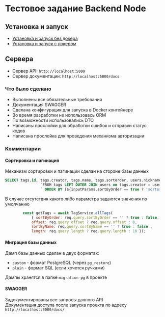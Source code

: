# Тестовое задание Backend Node

## Установка и запуск

* [Установка и запуск без докера](https://github.com/ruhose73/test-backend/blob/main/docs/CLEAR.MD)
* [Установка и запуск с докером](https://github.com/ruhose73/test-backend/blob/main/docs/DOCKER.MD)

## Сервера

* Сервер API: ```http://localhost:5000```
* Сервер документации: ```http://localhost:5000/docs```

### Что было сделано

* Выполнены все обязательные требования
* Документация SWAGGER
* Сделана конфигурация для запуска в Docker контейнере
* Во время разработки не использовась ORM
* По возможности использовались DTO
* Написаны прослойки для обработки ошибок и отправки статус кодов
* Написана прослойка для проведения механизма авторизации

### Комментарии

#### Сортировка и пагинация

Механизм сортировки и пагинации сделан на стороне базы данных

```sql
SELECT tags.id, tags.creator, tags.name, tags.sortorder, users.nickname, users.uid ` +
                `FROM tags LEFT OUTER JOIN users on tags.creator = users.uid` +
                ` ORDER BY (${inputParams.sortByOrder == true ? 'sortorder' : inputParams.sortByName == true ? 'name' : 'id'}) LIMIT $1 OFFSET $2
```

В случае отсутствия какого либо параметра задаются значения по умолчанию

```js
        const getTags = await TagService.allTags(
            { sortByOrder: req.query.sortByOrder == '' ? true : false, 
            offset: req.query.offset ? req.query.offset : 0,
            sortByName: req.query.sortByName == '' ? true : false , 
            length: req.query.length ? req.query.length : 10 });
```

#### Миграция базы данных

Дамп базы данных сделан в двух форматах:

* `custom` - формат PostgreSQL (через `pg_restore`)
* `plain` - формат SQL (если хочется ручками)

Дампы хранятся в папке `migration-pg` в проекте

#### SWAGGER

Задокументированы все запросы данного API  
Документация доступа после запуска проекта по адресу `http://localhost:5000/docs/`